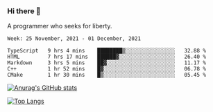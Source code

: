 ### Hi there 👋

<!--
**shejialuo/shejialuo** is a ✨ _special_ ✨ repository because its `README.md` (this file) appears on your GitHub profile.

Here are some ideas to get you started:

- 🔭 I’m currently working on ...
- 🌱 I’m currently learning ...
- 👯 I’m looking to collaborate on ...
- 🤔 I’m looking for help with ...
- 💬 Ask me about ...
- 📫 How to reach me: ...
- 😄 Pronouns: ...
- ⚡ Fun fact: ...
-->

A programmer who seeks for liberty.

<!--START_SECTION:waka-->
```text
Week: 25 November, 2021 - 01 December, 2021

TypeScript   9 hrs 4 mins    ████████▒░░░░░░░░░░░░░░░░   32.88 % 
HTML         7 hrs 17 mins   ██████▓░░░░░░░░░░░░░░░░░░   26.40 % 
Markdown     3 hrs 5 mins    ██▓░░░░░░░░░░░░░░░░░░░░░░   11.17 % 
C++          1 hr 52 mins    █▓░░░░░░░░░░░░░░░░░░░░░░░   06.78 % 
CMake        1 hr 30 mins    █▒░░░░░░░░░░░░░░░░░░░░░░░   05.45 % 
```
<!--END_SECTION:waka-->

[![Anurag's GitHub stats](https://github-readme-stats.vercel.app/api?username=shejialuo&show_icons=true&theme=dracula)](https://github.com/anuraghazra/github-readme-stats)

[![Top Langs](https://github-readme-stats.vercel.app/api/top-langs/?username=shejialuo&layout=compact&hide=javascript,html,css,typescript)](https://github.com/anuraghazra/github-readme-stats)

